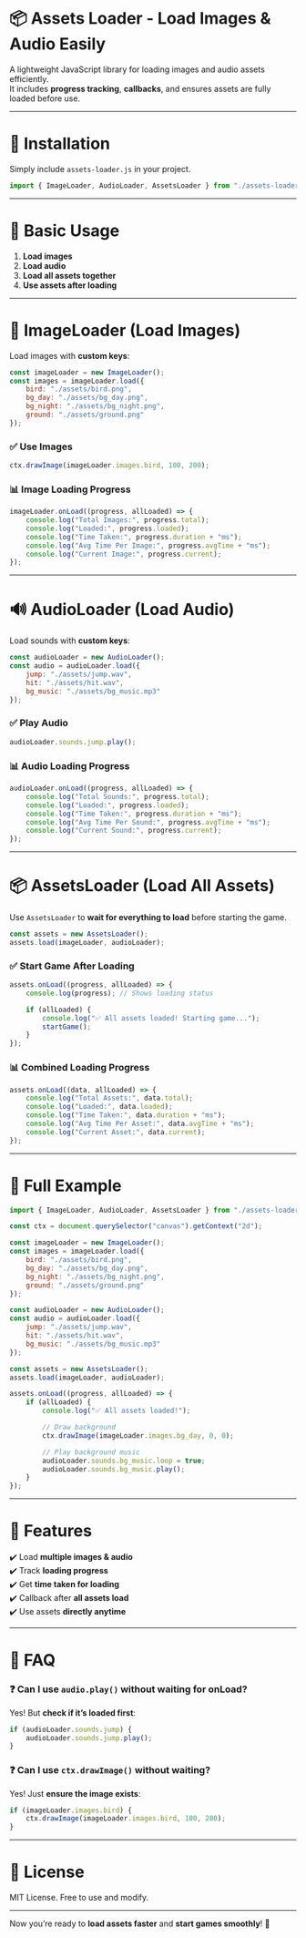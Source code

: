 # **📦 Assets Loader - Load Images & Audio Easily**  

A lightweight JavaScript library for loading images and audio assets efficiently.  
It includes **progress tracking**, **callbacks**, and ensures assets are fully loaded before use.  

---

# **🚀 Installation**
Simply include `assets-loader.js` in your project.

```js
import { ImageLoader, AudioLoader, AssetsLoader } from "./assets-loader.js";
```

---

# **🔰 Basic Usage**
1. **Load images**
2. **Load audio**
3. **Load all assets together**
4. **Use assets after loading**

---

# **📸 ImageLoader (Load Images)**  
Load images with **custom keys**:

```js
const imageLoader = new ImageLoader();
const images = imageLoader.load({
    bird: "./assets/bird.png",
    bg_day: "./assets/bg_day.png",
    bg_night: "./assets/bg_night.png",
    ground: "./assets/ground.png"
});
```

### **✅ Use Images**
```js
ctx.drawImage(imageLoader.images.bird, 100, 200);
```

### **📊 Image Loading Progress**
```js
imageLoader.onLoad((progress, allLoaded) => {
    console.log("Total Images:", progress.total);
    console.log("Loaded:", progress.loaded);
    console.log("Time Taken:", progress.duration + "ms");
    console.log("Avg Time Per Image:", progress.avgTime + "ms");
    console.log("Current Image:", progress.current);
});
```

---

# **🔊 AudioLoader (Load Audio)**
Load sounds with **custom keys**:

```js
const audioLoader = new AudioLoader();
const audio = audioLoader.load({
    jump: "./assets/jump.wav",
    hit: "./assets/hit.wav",
    bg_music: "./assets/bg_music.mp3"
});
```

### **✅ Play Audio**
```js
audioLoader.sounds.jump.play();
```

### **📊 Audio Loading Progress**
```js
audioLoader.onLoad((progress, allLoaded) => {
    console.log("Total Sounds:", progress.total);
    console.log("Loaded:", progress.loaded);
    console.log("Time Taken:", progress.duration + "ms");
    console.log("Avg Time Per Sound:", progress.avgTime + "ms");
    console.log("Current Sound:", progress.current);
});
```

---

# **📦 AssetsLoader (Load All Assets)**
Use `AssetsLoader` to **wait for everything to load** before starting the game.

```js
const assets = new AssetsLoader();
assets.load(imageLoader, audioLoader);
```

### **✅ Start Game After Loading**
```js
assets.onLoad((progress, allLoaded) => {
    console.log(progress); // Shows loading status

    if (allLoaded) {
        console.log("✅ All assets loaded! Starting game...");
        startGame();
    }
});
```

### **📊 Combined Loading Progress**
```js
assets.onLoad((data, allLoaded) => {
    console.log("Total Assets:", data.total);
    console.log("Loaded:", data.loaded);
    console.log("Time Taken:", data.duration + "ms");
    console.log("Avg Time Per Asset:", data.avgTime + "ms");
    console.log("Current Asset:", data.current);
});
```

---

# **🔁 Full Example**
```js
import { ImageLoader, AudioLoader, AssetsLoader } from "./assets-loader.js";

const ctx = document.querySelector("canvas").getContext("2d");

const imageLoader = new ImageLoader();
const images = imageLoader.load({
    bird: "./assets/bird.png",
    bg_day: "./assets/bg_day.png",
    bg_night: "./assets/bg_night.png",
    ground: "./assets/ground.png"
});

const audioLoader = new AudioLoader();
const audio = audioLoader.load({
    jump: "./assets/jump.wav",
    hit: "./assets/hit.wav",
    bg_music: "./assets/bg_music.mp3"
});

const assets = new AssetsLoader();
assets.load(imageLoader, audioLoader);

assets.onLoad((progress, allLoaded) => {
    if (allLoaded) {
        console.log("✅ All assets loaded!");

        // Draw background
        ctx.drawImage(imageLoader.images.bg_day, 0, 0);

        // Play background music
        audioLoader.sounds.bg_music.loop = true;
        audioLoader.sounds.bg_music.play();
    }
});
```

---

# **🎯 Features**
✔️ Load **multiple images & audio**  
✔️ Track **loading progress**  
✔️ Get **time taken for loading**  
✔️ Callback after **all assets load**  
✔️ Use assets **directly anytime**  

---

# **📌 FAQ**
### **❓ Can I use `audio.play()` without waiting for onLoad?**
Yes! But **check if it’s loaded first**:
```js
if (audioLoader.sounds.jump) {
    audioLoader.sounds.jump.play();
}
```

### **❓ Can I use `ctx.drawImage()` without waiting?**
Yes! Just **ensure the image exists**:
```js
if (imageLoader.images.bird) {
    ctx.drawImage(imageLoader.images.bird, 100, 200);
}
```

---

# **📜 License**
MIT License. Free to use and modify.

---

Now you’re ready to **load assets faster** and **start games smoothly**! 🚀
